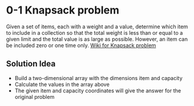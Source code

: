   # 0-1 Knapsack problem 
 
 Given a set of items, each with a weight and a value, determine which item to include in a collection so that the total weight is less than or equal to a given limit and the total value is as large as possible. However, an item can be included zero or one time only.
 [Wiki for Knapsack problem](https://en.wikipedia.org/wiki/Knapsack_problem)
 
## Solution Idea
- Build a two-dimensional array with the dimensions item and capacity
- Calculate the values in the array above
- The given item and capacity coordinates will give the answer for the original problem